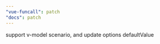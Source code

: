 ```yaml
---
"vue-funcall": patch
"docs": patch
---
```


support v-model scenario, and update options defaultValue
